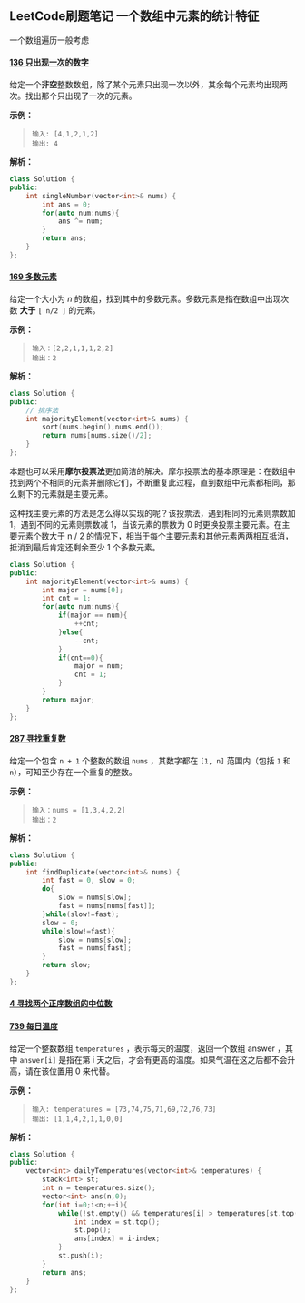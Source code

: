 ## LeetCode刷题笔记 一个数组中元素的统计特征

一个数组遍历一般考虑 

#### [136 只出现一次的数字](https://leetcode-cn.com/problems/single-number/)

给定一个**非空**整数数组，除了某个元素只出现一次以外，其余每个元素均出现两次。找出那个只出现了一次的元素。

**示例：**

> ```
> 输入: [4,1,2,1,2]
> 输出: 4
> ```

**解析：**

```cpp
class Solution {
public:
    int singleNumber(vector<int>& nums) {
        int ans = 0;
        for(auto num:nums){
            ans ^= num;
        }
        return ans;
    }
};
```

#### [169 多数元素](https://leetcode-cn.com/problems/majority-element/)

给定一个大小为 *n* 的数组，找到其中的多数元素。多数元素是指在数组中出现次数 **大于** `⌊ n/2 ⌋` 的元素。

**示例：**

> ```
> 输入：[2,2,1,1,1,2,2]
> 输出：2
> ```

**解析：**

```cpp
class Solution {
public:
    // 排序法
    int majorityElement(vector<int>& nums) {
        sort(nums.begin(),nums.end());
        return nums[nums.size()/2];
    }
};
```

 本题也可以采用**摩尔投票法**更加简洁的解决。摩尔投票法的基本原理是：在数组中找到两个不相同的元素并删除它们，不断重复此过程，直到数组中元素都相同，那么剩下的元素就是主要元素。

 这种找主要元素的方法是怎么得以实现的呢？该投票法，遇到相同的元素则票数加 1，遇到不同的元素则票数减 1，当该元素的票数为 0 时更换投票主要元素。在主要元素个数大于 n / 2 的情况下，相当于每个主要元素和其他元素两两相互抵消，抵消到最后肯定还剩余至少 1 个多数元素。

```cpp
class Solution {
public:
    int majorityElement(vector<int>& nums) {
        int major = nums[0];
        int cnt = 1;
        for(auto num:nums){
            if(major == num){
                ++cnt;
            }else{
                --cnt;
            }
            if(cnt==0){
                major = num;
                cnt = 1;
            }
        }
        return major;
    }
};
```

#### [287 寻找重复数](https://leetcode-cn.com/problems/find-the-duplicate-number/)

给定一个包含 `n + 1` 个整数的数组 `nums` ，其数字都在 `[1, n]` 范围内（包括 `1` 和 `n`），可知至少存在一个重复的整数。

**示例：**

> ```
> 输入：nums = [1,3,4,2,2]
> 输出：2
> ```

**解析：**

```cpp
class Solution {
public:
    int findDuplicate(vector<int>& nums) {
        int fast = 0, slow = 0;
        do{
            slow = nums[slow];
            fast = nums[nums[fast]];
        }while(slow!=fast);
        slow = 0;
        while(slow!=fast){
            slow = nums[slow];
            fast = nums[fast];
        }
        return slow;
    }
};
```



#### [4 寻找两个正序数组的中位数](https://leetcode-cn.com/problems/median-of-two-sorted-arrays/)



#### [739 每日温度](https://leetcode-cn.com/problems/daily-temperatures/)

给定一个整数数组 `temperatures` ，表示每天的温度，返回一个数组 answer ，其中 `answer[i]` 是指在第 i 天之后，才会有更高的温度。如果气温在这之后都不会升高，请在该位置用 0 来代替。

**示例：**

> ```
> 输入: temperatures = [73,74,75,71,69,72,76,73]
> 输出: [1,1,4,2,1,1,0,0]
> ```

**解析：**

```cpp
class Solution {
public:
    vector<int> dailyTemperatures(vector<int>& temperatures) {
        stack<int> st;
        int n = temperatures.size();
        vector<int> ans(n,0);
        for(int i=0;i<n;++i){
            while(!st.empty() && temperatures[i] > temperatures[st.top()]){
                int index = st.top();
                st.pop();
                ans[index] = i-index;
            }
            st.push(i);
        }
        return ans;
    }
};
```

